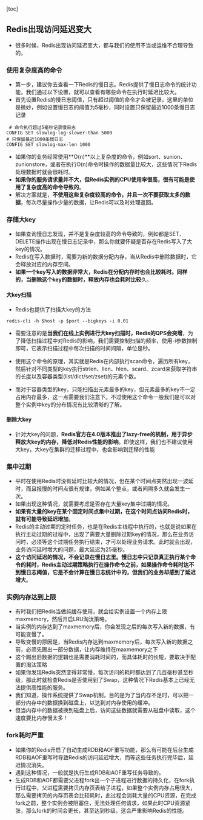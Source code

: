[toc]
## Redis出现访问延迟变大
- 很多时候，Redis出现访问延迟变大，都与我们的使用不当或运维不合理导致的。

###  使用复杂度高的命令
- 第一步，建议你去查看一下Redis的慢日志。Redis提供了慢日志命令的统计功能，我们通过以下设置，就可以查看有哪些命令在执行时延迟比较大。
- 首先设置Redis的慢日志阈值，只有超过阈值的命令才会被记录，这里的单位是微妙，例如设置慢日志的阈值为5毫秒，同时设置只保留最近1000条慢日志记录
```
 # 命令执行超过5毫秒记录慢日志
CONFIG SET slowlog-log-slower-than 5000
# 只保留最近1000条慢日志
CONFIG SET slowlog-max-len 1000
```
- 如果你的业务经常使用**O(n)**以上复杂度的命令，例如sort、sunion、zunionstore，或者在执行O(n)命令时操作的数据量比较大，这些情况下Redis处理数据时就会很耗时。
- **如果你的服务请求量并不大，但Redis实例的CPU使用率很高，很有可能是使用了复杂度高的命令导致的**。
- 解决方案就是，**不使用这些复杂度较高的命令，并且一次不要获取太多的数据**，每次尽量操作少量的数据，让Redis可以及时处理返回。

### 存储大key
- 如果查询慢日志发现，并不是复杂度较高的命令导致的，例如都是SET、DELETE操作出现在慢日志记录中，那么你就要怀疑是否存在Redis写入了大key的情况。
- Redis在写入数据时，需要为新的数据分配内存，当从Redis中删除数据时，它会释放对应的内存空间。
- **如果一个key写入的数据非常大，Redis在分配内存时也会比较耗时。同样的，当删除这个key的数据时，释放内存也会耗时比较**久。

#### 大key扫描
- Redis也提供了扫描大key的方法
```
redis-cli -h $host -p $port --bigkeys -i 0.01
```
- 需要注意的是**当我们在线上实例进行大key扫描时，Redis的QPS会突增**，为了降低扫描过程中对Redis的影响，我们需要控制扫描的频率，使用-i参数控制即可，它表示扫描过程中每次扫描的时间间隔，单位是秒。

- 使用这个命令的原理，其实就是Redis在内部执行scan命令，遍历所有key，然后针对不同类型的key执行strlen、llen、hlen、scard、zcard来获取字符串的长度以及容器类型(list/dict/set/zset)的元素个数。

- 而对于容器类型的key，只能扫描出元素最多的key，但元素最多的key不一定占用内存最多，这一点需要我们注意下。不过使用这个命令一般我们是可以对整个实例中key的分布情况有比较清晰的了解。

#### 删除大key
- 针对大key的问题，**Redis官方在4.0版本推出了lazy-free的机制，用于异步释放大key的内存，降低对Redis性能的影响**。即使这样，我们也不建议使用大key，大key在集群的迁移过程中，也会影响到迁移的性能

### 集中过期
- 平时在使用Redis时没有延时比较大的情况，但在某个时间点突然出现一波延时，而且报慢的时间点很有规律，例如某个整点，或者间隔多久就会发生一次。
- 如果出现这种情况，就需要考虑是否存在大量key集中过期的情况。
- **如果有大量的key在某个固定时间点集中过期，在这个时间点访问Redis时，就有可能导致延迟增加**。
- Redis的主动过期的定时任务，也是在Redis主线程中执行的，也就是说如果在执行主动过期的过程中，出现了需要大量删除过期key的情况，那么在业务访问时，必须等这个过期任务执行结束，才可以处理业务请求。此时就会出现，业务访问延时增大的问题，最大延迟为25毫秒。
- **这个访问延迟的情况，不会记录在慢日志里。慢日志中只记录真正执行某个命令的耗时，Redis主动过期策略执行在操作命令之前，如果操作命令耗时达不到慢日志阈值，它是不会计算在慢日志统计中的，但我们的业务却感到了延迟增大**。

### 实例内存达到上限
- 有时我们把Redis当做纯缓存使用，就会给实例设置一个内存上限maxmemory，然后开启LRU淘汰策略。
- 当实例的内存达到了maxmemory后，你会发现之后的每次写入新的数据，有可能变慢了。
- 导致变慢的原因是，当Redis内存达到maxmemory后，每次写入新的数据之前，必须先踢出一部分数据，让内存维持在maxmemory之下
- 这个踢出旧数据的逻辑也是需要消耗时间的，而具体耗时的长短，要取决于配置的淘汰策略
- 如果你发现Redis突然变得非常慢，每次访问的耗时都达到了几百毫秒甚至秒级，那此时就检查Redis是否使用到了Swap，这种情况下Redis基本上已经无法提供高性能的服务。
- 我们知道，操作系统提供了Swap机制，目的是为了当内存不足时，可以把一部分内存中的数据换到磁盘上，以达到对内存使用的缓冲。
- 但当内存中的数据被换到磁盘上后，访问这些数据就需要从磁盘中读取，这个速度要比内存慢太多！

### fork耗时严重
- 如果你的Redis开启了自动生成RDB和AOF重写功能，那么有可能在后台生成RDB和AOF重写时导致Redis的访问延迟增大，而等这些任务执行完毕后，延迟情况消失。
- 遇到这种情况，一般就是执行生成RDB和AOF重写任务导致的。
- 生成RDB和AOF都需要父进程fork出一个子进程进行数据的持久化，在fork执行过程中，父进程需要拷贝内存页表给子进程，如果整个实例内存占用很大，那么需要拷贝的内存页表会比较耗时，此过程会消耗大量的CPU资源，在完成fork之前，整个实例会被阻塞住，无法处理任何请求，如果此时CPU资源紧张，那么fork的时间会更长，甚至达到秒级。这会严重影响Redis的性能。